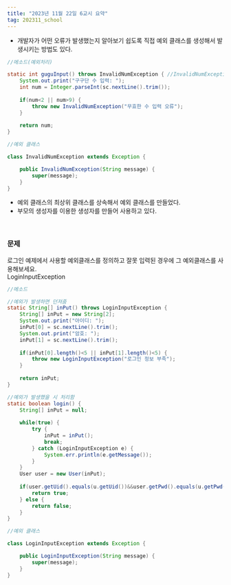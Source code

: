 ```yaml
---
title: "2023년 11월 22일 6교시 요약"
tag: 202311_school
---
```


- 개발자가 어떤 오류가 발생했는지 알아보기 쉽도록 직접 예외 클래스를 생성해서 발생시키는 방법도 있다.

```java
//메소드(예외처리)

static int guguInput() throws InvalidNumException { //InvalidNumException
    System.out.print("구구단 수 입력: ");
    int num = Integer.parseInt(sc.nextLine().trim());
    
    if(num<2 || num>9) {
        throw new InvalidNumException("무효한 수 입력 오류");
    }
    
    return num;
}
```

```java
//예외 클래스

class InvalidNumException extends Exception {

	public InvalidNumException(String message) {
		super(message);
	}
}
```
- 예외 클래스의 최상위 클래스를 상속해서 예외 클래스를 만들었다.
- 부모의 생성자를 이용한 생성자를 만들어 사용하고 있다.

<br>

### 문제

로그인 예제에서 사용할 예외클래스를 정의하고 잘못 입력된 경우에 그 예외클래스를 사용해보세요.<br>
LoginInputException

```java
//메소드

//예외가 발생하면 던져줌
static String[] inPut() throws LoginInputException {
    String[] inPut = new String[2];
    System.out.print("아이디: ");
    inPut[0] = sc.nextLine().trim();
    System.out.print("암호: ");
    inPut[1] = sc.nextLine().trim();
    
    if(inPut[0].length()<5 || inPut[1].length()<5) {
        throw new LoginInputException("로그인 정보 부족");
    }
    
    return inPut;	
}

//예외가 발생했을 시 처리함
static boolean login() {
    String[] inPut = null;
    
    while(true) {
        try {
            inPut = inPut();
            break;
        } catch (LoginInputException e) {
            System.err.println(e.getMessage());
        }
    }
    User user = new User(inPut);
    
    if(user.getUid().equals(u.getUid())&&user.getPwd().equals(u.getPwd())) {
        return true;
    } else {
        return false;
    }
}
```
```java
//예외 클래스

class LoginInputException extends Exception {

	public LoginInputException(String message) {
		super(message);
	}
}
```